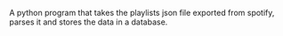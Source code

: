 A python program that takes the playlists json file exported from spotify, parses it and stores the data in a database.
